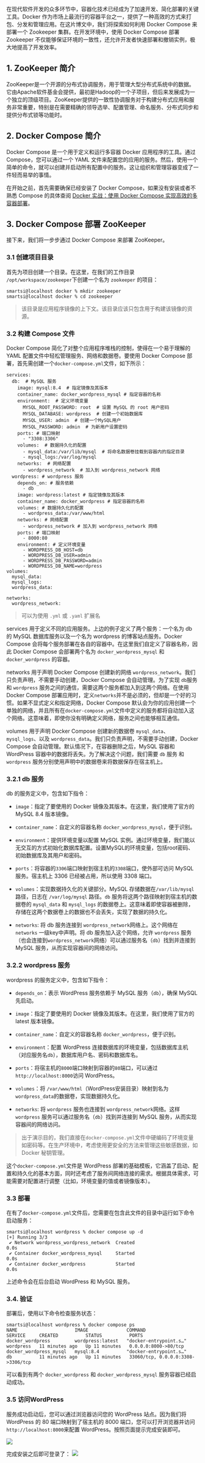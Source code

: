 在现代软件开发的众多环节中，容器化技术已经成为了加速开发、简化部署的关键工具。Docker 作为市场上最流行的容器平台之一，提供了一种高效的方式来打包、分发和管理应用。在这片博文中，我们将探索如何利用 Docker Compose 来部署一个 Zookeeper 集群。在开发环境中，使用 Docker Compose 部署 Zookeeper 不仅能够保证环境的一致性，还允许开发者快速部署和撤销实例，极大地提高了开发效率。

## 1. ZooKeeper 简介

ZooKeeper是一个开源的分布式协调服务，用于管理大型分布式系统中的数据。它由Apache软件基金会提供，最初是Hadoop的一个子项目，但后来发展成为一个独立的顶级项目。ZooKeeper提供的一致性协调服务对于构建分布式应用和服务非常重要，特别是在需要精确的领导选举、配置管理、命名服务、分布式同步和提供分布式锁等功能时。

## 2. Docker Compose 简介

Docker Compose 是一个用于定义和运行多容器 Docker 应用程序的工具。通过 Compose，您可以通过一个 YAML 文件来配置您的应用的服务。然后，使用一个简单的命令，就可以创建并启动所有配置中的服务。这让组织和管理容器变成了一件轻而易举的事情。

在开始之前，首先需要确保已经安装了 Docker Compose，如果没有安装或者不熟悉 Compose 的具体查阅 [Docker 实战：使用 Docker Compose 实现高效的多容器部署](https://smartsi.blog.csdn.net/article/details/138414972)。

## 3. Docker Compose 部署 ZooKeeper

接下来，我们将一步步通过 Docker Compose 来部署 ZooKeeper。

### 3.1 创建项目目录

首先为项目创建一个目录。在这里，在我们的工作目录 `/opt/workspace/zookeeper`下创建一个名为 `zookeeper` 的项目：
```shell
smartsi@localhost docker % mkdir zookeeper
smartsi@localhost docker % cd zookeeper
```

> 该目录是应用程序镜像的上下文。该目录应该只包含用于构建该镜像的资源。

### 3.2 构建 Compose 文件

Docker Compose 简化了对整个应用程序堆栈的控制，使得在一个易于理解的 YAML 配置文件中轻松管理服务、网络和数据卷。要使用 Docker Compose 部署，首先需创建一个`docker-compose.yml`文件，如下所示：

```shell
services:
  db:  # MySQL 服务
    image: mysql:8.4  # 指定镜像及其版本
    container_name: docker_wordpress_mysql # 指定容器的名称
    environment:  # 定义环境变量
      MYSQL_ROOT_PASSWORD: root  # 设置 MySQL 的 root 用户密码
      MYSQL_DATABASE: wordpress  # 创建一个初始数据库
      MYSQL_USER: admin  # 创建一个MySQL用户
      MYSQL_PASSWORD: admin  # 为新用户设置密码    
    ports: # 端口映射
      - "3308:3306"
    volumes:  # 数据持久化的配置
      - mysql_data:/var/lib/mysql  # 将命名数据卷挂载到容器内的指定目录
      - mysql_logs:/var/log/mysql
    networks:  # 网络配置
      - wordpress_network  # 加入到 wordpress_network 网络
  wordpress: # wordpress 服务
    depends_on: # 服务依赖
      - db
    image: wordpress:latest # 指定镜像及其版本
    container_name: docker_wordpress # 指定容器的名称
    volumes: # 数据持久化的配置
      - wordpress_data:/var/www/html
    networks: # 网络配置
      - wordpress_network # 加入到 wordpress_network 网络
    ports: # 端口映射
      - 8000:80
    environment: # 定义环境变量
      - WORDPRESS_DB_HOST=db
      - WORDPRESS_DB_USER=admin
      - WORDPRESS_DB_PASSWORD=admin
      - WORDPRESS_DB_NAME=wordpress
volumes:
  mysql_data:
  mysql_logs:
  wordpress_data:

networks:
  wordpress_network:
```

> 可以为使用 `.yml` 或 `.yaml` 扩展名

services 用于定义不同的应用服务。上边的例子定义了两个服务：一个名为 db 的 MySQL 数据库服务以及一个名为 wordpress 的博客站点服务。Docker Compose 会将每个服务部署在各自的容器中。在这里我们自定义了容器名称，因此 Docker Compose 会部署两个名为 `docker_wordpress_mysql` 和 `docker_wordpress` 的容器。

networks 用于声明 Docker Compose 创建新的网络 `wordpress_network`。我们只负责声明，不需要手动创建，Docker Compose 会自动管理。为了实现 `db`服务和 `wordpress` 服务之间的通信，需要这两个服务都加入到这两个网络。在使用 Docker Compose 部署应用时，定义`networks`并不是必须的，但却是一个好的习惯。如果不显式定义和指定网络，Docker Compose 默认会为你的应用创建一个单独的网络，并且所有在`docker-compose.yml`文件中定义的服务都将自动加入这个网络。这意味着，即使你没有明确定义网络，服务之间也能够相互通信。

volumes 用于声明 Docker Compose 创建新的数据卷 `mysql_data`、`mysql_logs`、以及 `wordpress_data`。我们只负责声明，不需要手动创建，Docker Compose 会自动管理。默认情况下，在容器删除之后，MySQL 容器和 WordPress 容器中的数据将丢失。为了解决这个问题，我们需要 `db` 服务 和 `wordpress` 服务分别使用声明中的数据卷来将数据保存在宿主机上。

### 3.2.1 db 服务

db 的服务定义中，包含如下指令：

- `image`：指定了要使用的 Docker 镜像及其版本。在这里，我们使用了官方的 MySQL 8.4 版本镜像。

- `container_name`：自定义的容器名称 `docker_wordpress_mysql`，便于识别。

- `environment`：提供环境变量以配置 MySQL 实例。通过环境变量，我们能以无交互的方式初始化数据库配置。设置MySQL的环境变量，包括root密码、初始数据库及其用户和密码。

- `ports`：将容器的`3306`端口映射到宿主机的`3308`端口，使外部可访问 MySQL 服务。宿主机上 3306 已经被占用，所以使用 3308 端口。

- `volumes`：实现数据持久化的关键部分。MySQL 存储数据在`/var/lib/mysql`路径，日志在 `/var/log/mysql` 路径。`db` 服务将这两个路径映射到宿主机的数据卷的 `mysql_data` 和 `mysql_logs` 的数据卷上。这意味着即使容器被删除，存储在这两个数据卷上的数据也不会丢失，实现了数据的持久化。

- `networks`: 将 db 服务连接到 `wordpress_network`网络上。这个网络在 `networks` 一级key中声明。将 db 服务加入这个网络，允许 `wordpress` 服务（也会连接到`wordpress_network`网络）可以通过服务名（`db`）找到并连接到 MySQL 服务，从而实现容器间的网络访问。

### 3.2.2 wordpress 服务

wordpress 的服务定义中，包含如下指令：

- `depends_on`：表示 WordPress 服务依赖于 MySQL 服务（`db`），确保 MySQL 先启动。    

- `image`：指定了要使用的 Docker 镜像及其版本。在这里，我们使用了官方的 latest 版本镜像。

- `container_name`：自定义的容器名称 `docker_wordpress`，便于识别。

- `environment`：配置 WordPress 连接数据库的环境变量，包括数据库主机（对应服务名`db`），数据库用户名、密码和数据库名。

- `ports`：将宿主机的`8000`端口映射到容器的`80`端口，可以通过`http://localhost:8000`访问 WordPress。

- `volumes`：将 `/var/www/html`（WordPress安装目录）映射到名为`wordpress_data`的数据卷，实现数据持久化。

- `networks`: 将 `wordpress` 服务也连接到 `wordpress_network`网络。这样 `wordpress` 服务可以通过服务名（`db`）找到并连接到 MySQL 服务，从而实现容器间的网络访问。

> 出于演示目的，我们直接在`docker-compose.yml`文件中硬编码了环境变量如密码等。在生产环境中，考虑使用更安全的方法来管理这些敏感数据，如 Docker 秘钥管理。

这个`docker-compose.yml`文件是 WordPress 部署的基础模板，它涵盖了启动、配置和持久化的基本方面，同时还考虑了服务间网络连接的需求。根据具体需求，可能需要对配置进行调整（比如，环境变量的值或者镜像版本）。

### 3.3 部署

在有了`docker-compose.yml`文件后，您需要在包含此文件的目录中运行如下命令启动服务：

```shell
smartsi@localhost wordpress % docker compose up -d
[+] Running 3/3
 ✔ Network wordpress_wordpress_network  Created                                                                                                       0.0s
 ✔ Container docker_wordpress_mysql     Started                                                                                                       0.0s
 ✔ Container docker_wordpress           Started                                                                                                       0.0s
```

上述命令会在后台启动 WordPress 和 MySQL 服务。

### 3.4. 验证

部署后，使用以下命令检查服务状态：

```shell
smartsi@localhost wordpress % docker compose ps
NAME                     IMAGE              COMMAND                   SERVICE     CREATED          STATUS          PORTS
docker_wordpress         wordpress:latest   "docker-entrypoint.s…"   wordpress   11 minutes ago   Up 11 minutes   0.0.0.0:8000->80/tcp
docker_wordpress_mysql   mysql:8.4          "docker-entrypoint.s…"   db          11 minutes ago   Up 11 minutes   33060/tcp, 0.0.0.0:3308->3306/tcp
```

可以看到有两个 `docker_wordpress` 和 `docker_wordpress_mysql` 服务容器已经启动成功。

### 3.5 访问WordPress

服务成功启动后，您可以通过浏览器访问您的 WordPress 站点。因为我们将 WordPress 的 80 端口映射到了宿主机的 8000 端口，您可以打开浏览器并访问`http://localhost:8000`来配置 WordPress。按照页面提示完成安装即可。

![](docker-compose-deployment-wordpress-1.jpeg)

完成安装之后即可登录了：
![](docker-compose-deployment-wordpress-2.jpeg)
